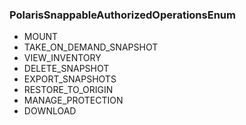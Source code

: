 ### PolarisSnappableAuthorizedOperationsEnum
- MOUNT
- TAKE_ON_DEMAND_SNAPSHOT
- VIEW_INVENTORY
- DELETE_SNAPSHOT
- EXPORT_SNAPSHOTS
- RESTORE_TO_ORIGIN
- MANAGE_PROTECTION
- DOWNLOAD

